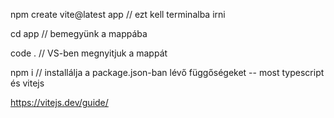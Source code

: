 npm create vite@latest app // ezt kell terminalba irni 

cd app // bemegyünk a mappába

code . // VS-ben megnyitjuk a mappát

npm i // installálja a package.json-ban lévő függőségeket -- most typescript és vitejs


https://vitejs.dev/guide/
